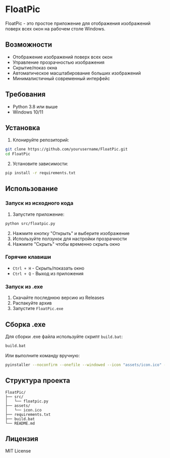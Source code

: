 # FloatPic

FloatPic - это простое приложение для отображения изображений поверх всех окон на рабочем столе Windows.

## Возможности

- Отображение изображений поверх всех окон
- Управление прозрачностью изображения
- Скрытие/показ окна
- Автоматическое масштабирование больших изображений
- Минималистичный современный интерфейс

## Требования

- Python 3.8 или выше
- Windows 10/11

## Установка

1. Клонируйте репозиторий:
```bash
git clone https://github.com/yourusername/FloatPic.git
cd FloatPic
```

2. Установите зависимости:
```bash
pip install -r requirements.txt
```

## Использование

### Запуск из исходного кода

1. Запустите приложение:
```bash
python src/floatpic.py
```

2. Нажмите кнопку "Открыть" и выберите изображение
3. Используйте ползунок для настройки прозрачности
4. Нажмите "Скрыть" чтобы временно скрыть окно

### Горячие клавиши

- `Ctrl + H` - Скрыть/показать окно
- `Ctrl + Q` - Выход из приложения

### Запуск из .exe

1. Скачайте последнюю версию из Releases
2. Распакуйте архив
3. Запустите `FloatPic.exe`

## Сборка .exe

Для сборки .exe файла используйте скрипт `build.bat`:

```bash
build.bat
```

Или выполните команду вручную:

```bash
pyinstaller --noconfirm --onefile --windowed --icon "assets/icon.ico" --add-data "src;src/" --name "FloatPic" "src/floatpic.py"
```

## Структура проекта

```
FloatPic/
├── src/
│   └── floatpic.py
├── assets/
│   └── icon.ico
├── requirements.txt
├── build.bat
└── README.md
```

## Лицензия

MIT License 